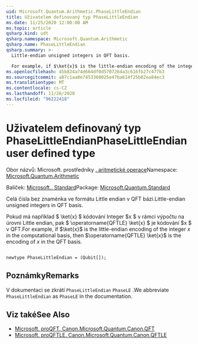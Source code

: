 ```yaml
---
uid: Microsoft.Quantum.Arithmetic.PhaseLittleEndian
title: Uživatelem definovaný typ PhaseLittleEndian
ms.date: 11/25/2020 12:00:00 AM
ms.topic: article
qsharp.kind: udt
qsharp.namespace: Microsoft.Quantum.Arithmetic
qsharp.name: PhaseLittleEndian
qsharp.summary: >-
  Little-endian unsigned integers in QFT basis.

  For example, if $\ket{x}$ is the little-endian encoding of the integer $x$ in the computational basis, then $\operatorname{QFTLE} \ket{x}$ is the encoding of $x$ in the QFT basis.
ms.openlocfilehash: 45b824a74d664df0d5707264a3c616fb27c477b3
ms.sourcegitcommit: a87c1aa8e7453360025e47ba614f25b02ea84ec3
ms.translationtype: MT
ms.contentlocale: cs-CZ
ms.lasthandoff: 11/26/2020
ms.locfileid: "96222418"
---
```

# <a name="phaselittleendian-user-defined-type"></a><span data-ttu-id="18626-102">Uživatelem definovaný typ PhaseLittleEndian</span><span class="sxs-lookup"><span data-stu-id="18626-102">PhaseLittleEndian user defined type</span></span>

<span data-ttu-id="18626-103">Obor názvů: Microsoft. prostředníky [. aritmetické operace](xref:Microsoft.Quantum.Arithmetic)</span><span class="sxs-lookup"><span data-stu-id="18626-103">Namespace: [Microsoft.Quantum.Arithmetic](xref:Microsoft.Quantum.Arithmetic)</span></span>

<span data-ttu-id="18626-104">Balíček: [Microsoft.. Standard](https://nuget.org/packages/Microsoft.Quantum.Standard)</span><span class="sxs-lookup"><span data-stu-id="18626-104">Package: [Microsoft.Quantum.Standard](https://nuget.org/packages/Microsoft.Quantum.Standard)</span></span>


<span data-ttu-id="18626-105">Celá čísla bez znaménka ve formátu Little endian v QFT bázi.</span><span class="sxs-lookup"><span data-stu-id="18626-105">Little-endian unsigned integers in QFT basis.</span></span>

<span data-ttu-id="18626-106">Pokud má například $ \ket{x} $ kódování Integer $x $ v rámci výpočtu na úrovni Little endian, pak $ \operatorname{QFTLE} \ket{x} $ je kódování $x $ v QFT.</span><span class="sxs-lookup"><span data-stu-id="18626-106">For example, if $\ket{x}$ is the little-endian encoding of the integer $x$ in the computational basis, then $\operatorname{QFTLE} \ket{x}$ is the encoding of $x$ in the QFT basis.</span></span>

```qsharp

newtype PhaseLittleEndian = (Qubit[]);
```



## <a name="remarks"></a><span data-ttu-id="18626-107">Poznámky</span><span class="sxs-lookup"><span data-stu-id="18626-107">Remarks</span></span>

<span data-ttu-id="18626-108">V dokumentaci se zkrátí `PhaseLittleEndian` `PhaseLE` .</span><span class="sxs-lookup"><span data-stu-id="18626-108">We abbreviate `PhaseLittleEndian` as `PhaseLE` in the documentation.</span></span>

## <a name="see-also"></a><span data-ttu-id="18626-109">Viz také</span><span class="sxs-lookup"><span data-stu-id="18626-109">See Also</span></span>

- [<span data-ttu-id="18626-110">Microsoft. proQFT. Canon.</span><span class="sxs-lookup"><span data-stu-id="18626-110">Microsoft.Quantum.Canon.QFT</span></span>](xref:Microsoft.Quantum.Canon.QFT)
- [<span data-ttu-id="18626-111">Microsoft. proQFTLE. Canon.</span><span class="sxs-lookup"><span data-stu-id="18626-111">Microsoft.Quantum.Canon.QFTLE</span></span>](xref:Microsoft.Quantum.Canon.QFTLE)